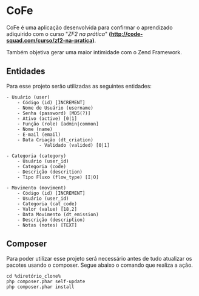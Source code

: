# CoFe

CoFe é uma aplicação desenvolvida para confirmar o aprendizado adiquirido com o 
curso "_ZF2 na prática_" **(http://code-squad.com/curso/zf2-na-pratica)**.

Também objetiva gerar uma maior intimidade com o Zend Framework.

## Entidades

Para esse projeto serão utilizadas as seguintes entidades:

    - Usuário (user)
        - Código (id) [INCREMENT]
		- Nome de Usuário (username)
		- Senha (password) [MD5(?)]
		- Ativo (active) [0|1]
		- Função (role) [admin|common]
		- Nome (name)
		- E-mail (email)
		- Data Criação (dt_criation)
                - Validado (valided) [0|1]
		
	- Categoria (category)
		- Usuário (user_id)
		- Categoria (code)
		- Descrição (descrition)
		- Tipo Fluxo (flow_type) [I|O]
		
	- Movimento (moviment)
		- Código (id) [INCREMENT]
		- Usuário (user_id)
		- Categoria (cat_code)
		- Valor (value) [18,2]
		- Data Movimento (dt_emission)
		- Descrição (description) 
		- Notas (notes) [TEXT]

## Composer

Para poder utilizar esse projeto será necessário antes de tudo atualizar os pacotes
usando o composer. Segue abaixo o comando que realiza a ação.

    cd %diretório_clone%
    php composer.phar self-update
    php composer.phar install